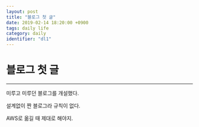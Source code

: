 ```yaml
---
layout: post
title: "블로그 첫 글"
date: 2019-02-14 18:20:00 +0900
tags: daily life
category: daily
identifier: "dl1"
---
```


# 블로그 첫 글
---

미루고 미루던 블로그를 개설했다.

설계없이 짠 블로그라 규칙이 없다.

AWS로 옮길 때 제대로 해야지.